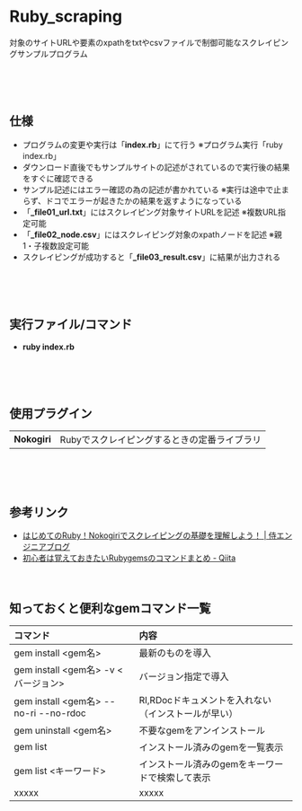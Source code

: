 # Ruby_scraping
対象のサイトURLや要素のxpathをtxtやcsvファイルで制御可能なスクレイピングサンプルプログラム

<br><br><br>


## 仕様
* プログラムの変更や実行は「**index.rb**」にて行う ※プログラム実行「ruby index.rb」
* ダウンロード直後でもサンプルサイトの記述がされているので実行後の結果をすぐに確認できる
* サンプル記述にはエラー確認の為の記述が書かれている ※実行は途中で止まらず、ドコでエラーが起きたかの結果を返すようになっている
* 「**_file01_url.txt**」にはスクレイピング対象サイトURLを記述 ※複数URL指定可能
* 「**_file02_node.csv**」にはスクレイピング対象のxpathノードを記述 ※親1・子複数設定可能
* スクレイピングが成功すると「**_file03_result.csv**」に結果が出力される

<br><br><br>


## 実行ファイル/コマンド
* **ruby index.rb**

<br><br><br>






## 使用プラグイン
<table>
  <tr>
    <td><b>Nokogiri</b></td>
    <td>Rubyでスクレイピングするときの定番ライブラリ</td>
  </tr>
</table>

<br><br><br>



## 参考リンク
* [はじめてのRuby！Nokogiriでスクレイピングの基礎を理解しよう！ | 侍エンジニアブログ](https://www.sejuku.net/blog/57458)
* [初心者は覚えておきたいRubygemsのコマンドまとめ - Qiita](https://qiita.com/muran001/items/14f34b735e0a6b4af98c)
<br><br><br>




## 知っておくと便利なgemコマンド一覧
| コマンド                     | 内容                                                                                                 | 
| :--------------------------- | :--------------------------------------------------------------------------------------------------- | 
| gem install <gem名>                  | 最新のものを導入                                                           | 
| gem install <gem名> -v <バージョン>                  | バージョン指定で導入                                                           | 
| gem install <gem名> --no-ri --no-rdoc                  | RI,RDocドキュメントを入れない（インストールが早い）                                                           | 
| gem uninstall <gem名>                  | 不要なgemをアンインストール                                                           | 
| gem list                  | インストール済みのgemを一覧表示                                                           | 
| gem list <キーワード>                  | インストール済みのgemをキーワードで検索して表示                                                           | 
| xxxxx                  | xxxxx                                                           | 






<br><br><br>
